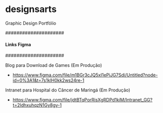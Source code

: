 # designsarts
Graphic Design Portfólio

#####################
#### Links Figma ####
#####################

Blog para Download de Games (Em Produção)
- https://www.figma.com/file/m1BGr3cJQ5xI1ePiJG7Sdi/Untitled?node-id=0%3A1&t=7s1klH0kk2ws24re-1

Intranet para Hospital do Câncer de Maringá (Em Produção)
- https://www.figma.com/file/jdtBTqPorRisXgRDPd1kiM/Intranet_GG?t=2IdhxuhqzN1Gy8gy-1
